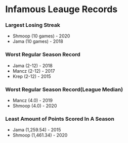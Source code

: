 # Infamous Leauge Records

### Largest Losing Streak
* Shmoop (10 games) - 2020
* Jama (10 games) - 2018

### Worst Regular Season Record
* Jama (2-12) - 2018
* Mancz (2-12) - 2017
* Krep (2-12) - 2015

### Worst Regular Season Record(League Median)
* Mancz (4.0) - 2019
* Shmoop (4.0) - 2020

### Least Amount of Points Scored In A Season
* Jama (1,259.54) - 2015
* Shmoop (1,461.34) - 2020
